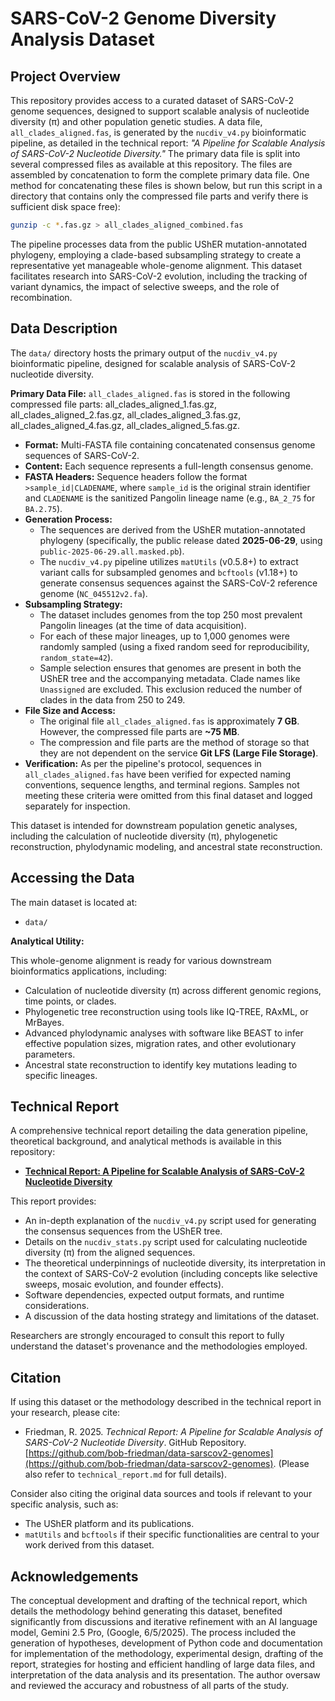 # SARS-CoV-2 Genome Diversity Analysis Dataset

## Project Overview

This repository provides access to a curated dataset of SARS-CoV-2 genome sequences, designed to support scalable analysis of nucleotide diversity (π) and other population genetic studies. A data file, `all_clades_aligned.fas`, is generated by the `nucdiv_v4.py` bioinformatic pipeline, as detailed in the technical report: *"A Pipeline for Scalable Analysis of SARS-CoV-2 Nucleotide Diversity."* The primary data file is split into several compressed files as available at this repository. The files are assembled by concatenation to form the complete primary data file. One method for concatenating these files is shown below, but run this script in a directory that contains only the compressed file parts and verify there is sufficient disk space free):
```bash
gunzip -c *.fas.gz > all_clades_aligned_combined.fas
```
The pipeline processes data from the public UShER mutation-annotated phylogeny, employing a clade-based subsampling strategy to create a representative yet manageable whole-genome alignment. This dataset facilitates research into SARS-CoV-2 evolution, including the tracking of variant dynamics, the impact of selective sweeps, and the role of recombination.

## Data Description

The `data/` directory hosts the primary output of the `nucdiv_v4.py` bioinformatic pipeline, designed for scalable analysis of SARS-CoV-2 nucleotide diversity.

**Primary Data File:** `all_clades_aligned.fas` is stored in the following compressed file parts: all_clades_aligned_1.fas.gz, all_clades_aligned_2.fas.gz, all_clades_aligned_3.fas.gz, all_clades_aligned_4.fas.gz, all_clades_aligned_5.fas.gz.

*   **Format:** Multi-FASTA file containing concatenated consensus genome sequences of SARS-CoV-2.
*   **Content:** Each sequence represents a full-length consensus genome.
*   **FASTA Headers:** Sequence headers follow the format `>sample_id|CLADENAME`, where `sample_id` is the original strain identifier and `CLADENAME` is the sanitized Pangolin lineage name (e.g., `BA_2_75` for `BA.2.75`).
*   **Generation Process:**
    *   The sequences are derived from the UShER mutation-annotated phylogeny (specifically, the public release dated **2025-06-29**, using `public-2025-06-29.all.masked.pb`).
    *   The `nucdiv_v4.py` pipeline utilizes `matUtils` (v0.5.8+) to extract variant calls for subsampled genomes and `bcftools` (v1.18+) to generate consensus sequences against the SARS-CoV-2 reference genome (`NC_045512v2.fa`).
*   **Subsampling Strategy:**
    *   The dataset includes genomes from the top 250 most prevalent Pangolin lineages (at the time of data acquisition).
    *   For each of these major lineages, up to 1,000 genomes were randomly sampled (using a fixed random seed for reproducibility, `random_state=42`).
    *   Sample selection ensures that genomes are present in both the UShER tree and the accompanying metadata. Clade names like `Unassigned` are excluded. This exclusion reduced the number of clades in the data from 250 to 249.
*   **File Size and Access:**
    *   The original file `all_clades_aligned.fas` is approximately **7 GB**. However, the compressed file parts are **~75 MB**.
    *   The compression and file parts are the method of storage so that they are not dependent on the service **Git LFS (Large File Storage)**.
*   **Verification:** As per the pipeline's protocol, sequences in `all_clades_aligned.fas` have been verified for expected naming conventions, sequence lengths, and terminal regions. Samples not meeting these criteria were omitted from this final dataset and logged separately for inspection.

This dataset is intended for downstream population genetic analyses, including the calculation of nucleotide diversity (π), phylogenetic reconstruction, phylodynamic modeling, and ancestral state reconstruction.

## Accessing the Data

The main dataset is located at:

*   `data/`

**Analytical Utility:**

This whole-genome alignment is ready for various downstream bioinformatics applications, including:

*   Calculation of nucleotide diversity (π) across different genomic regions, time points, or clades.
*   Phylogenetic tree reconstruction using tools like IQ-TREE, RAxML, or MrBayes.
*   Advanced phylodynamic analyses with software like BEAST to infer effective population sizes, migration rates, and other evolutionary parameters.
*   Ancestral state reconstruction to identify key mutations leading to specific lineages.

## Technical Report

A comprehensive technical report detailing the data generation pipeline, theoretical background, and analytical methods is available in this repository:

*   [**Technical Report: A Pipeline for Scalable Analysis of SARS-CoV-2 Nucleotide Diversity**](./technical_report.md)

This report provides:
*   An in-depth explanation of the `nucdiv_v4.py` script used for generating the consensus sequences from the UShER tree.
*   Details on the `nucdiv_stats.py` script used for calculating nucleotide diversity (π) from the aligned sequences.
*   The theoretical underpinnings of nucleotide diversity, its interpretation in the context of SARS-CoV-2 evolution (including concepts like selective sweeps, mosaic evolution, and founder effects).
*   Software dependencies, expected output formats, and runtime considerations.
*   A discussion of the data hosting strategy and limitations of the dataset.

Researchers are strongly encouraged to consult this report to fully understand the dataset's provenance and the methodologies employed.

## Citation

If using this dataset or the methodology described in the technical report in your research, please cite:

*   Friedman, R. 2025. *Technical Report: A Pipeline for Scalable Analysis of SARS-CoV-2 Nucleotide Diversity*. GitHub Repository. [https://github.com/bob-friedman/data-sarscov2-genomes](https://github.com/bob-friedman/data-sarscov2-genomes). (Please also refer to `technical_report.md` for full details).

Consider also citing the original data sources and tools if relevant to your specific analysis, such as:
*   The UShER platform and its publications.
*   `matUtils` and `bcftools` if their specific functionalities are central to your work derived from this dataset.

## Acknowledgements

The conceptual development and drafting of the technical report, which details the methodology behind generating this dataset, benefited significantly from discussions and iterative refinement with an AI language model, Gemini 2.5 Pro, (Google, 6/5/2025). The process included the generation of hypotheses, development of Python code and documentation for implementation of the methodology, experimental design, drafting of the report, strategies for hosting and efficient handling of large data files, and interpretation of the data analysis and its presentation. The author oversaw and reviewed the accuracy and robustness of all parts of the study.

